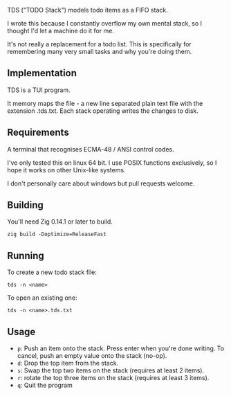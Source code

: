 TDS ("TODO Stack") models todo items as a FIFO stack.

I wrote this because I constantly overflow my own mental stack, so I thought I'd let a machine do it for me.

It's not really a replacement for a todo list. This is specifically for remembering many very small tasks and why you're doing them.

## Implementation

TDS is a TUI program.

It memory maps the file - a new line separated plain text file with the extension .tds.txt.
Each stack operating writes the changes to disk.

## Requirements

A terminal that recognises ECMA-48 / ANSI control codes.

I've only tested this on linux 64 bit. I use POSIX functions exclusively, so I hope it works on other Unix-like systems.

I don't personally care about windows but pull requests welcome.

## Building

You'll need Zig 0.14.1 or later to build.

`zig build -Doptimize=ReleaseFast`

## Running

To create a new todo stack file:
```
tds -n <name>
```

To open an existing one:
```
tds -n <name>.tds.txt
```

## Usage

- `p`: Push an item onto the stack. Press enter when you're done writing. To cancel, push an empty value onto the stack (no-op).
- `d`: Drop the top item from the stack.
- `s`: Swap the top two items on the stack (requires at least 2 items).
- `r`: rotate the top three items on the stack (requires at least 3 items).
- `q`: Quit the program
